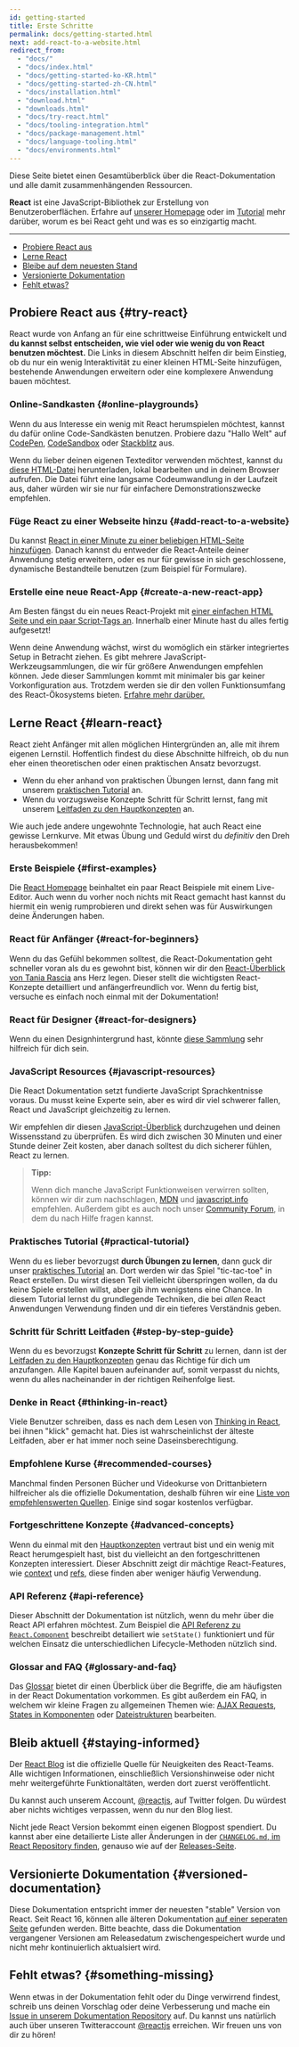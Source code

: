 ```yaml
---
id: getting-started
title: Erste Schritte
permalink: docs/getting-started.html
next: add-react-to-a-website.html
redirect_from:
  - "docs/"
  - "docs/index.html"
  - "docs/getting-started-ko-KR.html"
  - "docs/getting-started-zh-CN.html"
  - "docs/installation.html"
  - "download.html"
  - "downloads.html"
  - "docs/try-react.html"
  - "docs/tooling-integration.html"
  - "docs/package-management.html"
  - "docs/language-tooling.html"
  - "docs/environments.html"
---
```


Diese Seite bietet einen Gesamtüberblick über die React-Dokumentation und alle damit zusammenhängenden Ressourcen.

**React** ist eine JavaScript-Bibliothek zur Erstellung von Benutzeroberflächen. Erfahre auf [unserer Homepage](/) oder im [Tutorial](/tutorial/tutorial.html) mehr darüber, worum es bei React geht und was es so einzigartig macht.

---

- [Probiere React aus](#try-react)
- [Lerne React](#learn-react)
- [Bleibe auf dem neuesten Stand](#staying-informed)
- [Versionierte Dokumentation](#versioned-documentation)
- [Fehlt etwas?](#something-missing)

## Probiere React aus {#try-react}

React wurde von Anfang an für eine schrittweise Einführung entwickelt und **du kannst selbst entscheiden, wie viel oder wie wenig du von React benutzen möchtest.** Die Links in diesem Abschnitt helfen dir beim Einstieg, ob du nur ein wenig Interaktivität zu einer kleinen HTML-Seite hinzufügen, bestehende Anwendungen erweitern oder eine komplexere Anwendung bauen möchtest.

### Online-Sandkasten {#online-playgrounds}

Wenn du aus Interesse ein wenig mit React herumspielen möchtest, kannst du dafür online Code-Sandkästen benutzen.
Probiere dazu "Hallo Welt" auf [CodePen](codepen://hello-world), [CodeSandbox](https://codesandbox.io/s/new) oder [Stackblitz](https://stackblitz.com/fork/react) aus.

Wenn du lieber deinen eigenen Texteditor verwenden möchtest, kannst du [diese HTML-Datei](https://raw.githubusercontent.com/reactjs/reactjs.org/main/static/html/single-file-example.html) herunterladen, lokal bearbeiten und in deinem Browser aufrufen. Die Datei führt eine langsame Codeumwandlung in der Laufzeit aus, daher würden wir sie nur für einfachere Demonstrationszwecke empfehlen.

### Füge React zu einer Webseite hinzu {#add-react-to-a-website}

Du kannst [React in einer Minute zu einer beliebigen HTML-Seite hinzufügen](/docs/add-react-to-a-website.html). Danach kannst du entweder die React-Anteile deiner Anwendung stetig erweitern, oder es nur für gewisse in sich geschlossene, dynamische Bestandteile benutzen (zum Beispiel für Formulare).

### Erstelle eine neue React-App {#create-a-new-react-app}

Am Besten fängst du ein neues React-Projekt mit [einer einfachen HTML Seite und ein paar Script-Tags an](/docs/add-react-to-a-website.html). Innerhalb einer Minute hast du alles fertig aufgesetzt!

Wenn deine Anwendung wächst, wirst du womöglich ein stärker integriertes Setup in Betracht ziehen. Es gibt mehrere JavaScript-Werkzeugsammlungen, die wir für größere Anwendungen empfehlen können. Jede dieser Sammlungen kommt mit minimaler bis gar keiner Vorkonfiguration aus. Trotzdem werden sie dir den vollen Funktionsumfang des React-Ökosystems bieten. [Erfahre mehr darüber.](/docs/create-a-new-react-app.html) 

## Lerne React {#learn-react}

React zieht Anfänger mit allen möglichen Hintergründen an, alle mit ihrem eigenen Lernstil. Hoffentlich findest du diese Abschnitte hilfreich, ob du nun eher einen theoretischen oder einen praktischen Ansatz bevorzugst.

* Wenn du eher anhand von praktischen Übungen lernst, dann fang mit unserem [praktischen Tutorial](/tutorial/tutorial.html) an.
* Wenn du vorzugsweise Konzepte Schritt für Schritt lernst, fang mit unserem [Leitfaden zu den Hauptkonzepten](/docs/hello-world.html) an.

Wie auch jede andere ungewohnte Technologie, hat auch React eine gewisse Lernkurve. Mit etwas Übung und Geduld wirst du *definitiv* den Dreh herausbekommen!

### Erste Beispiele {#first-examples}

Die [React Homepage](/) beinhaltet ein paar React Beispiele mit einem Live-Editor. Auch wenn du vorher noch nichts mit React gemacht hast kannst du hiermit ein wenig rumprobieren und direkt sehen was für Auswirkungen deine Änderungen haben.

### React für Anfänger {#react-for-beginners}

Wenn du das Gefühl bekommen solltest, die React-Dokumentation geht schneller voran als du es gewohnt bist, können wir dir den [React-Überblick von Tania Rascia](https://www.taniarascia.com/getting-started-with-react/) ans Herz legen.
Dieser stellt die wichtigsten React-Konzepte detailliert und anfängerfreundlich vor. Wenn du fertig bist, versuche es einfach noch einmal mit der Dokumentation!

### React für Designer {#react-for-designers}

Wenn du einen Designhintergrund hast, könnte [diese Sammlung](https://reactfordesigners.com/) sehr hilfreich für dich sein.

### JavaScript Resources {#javascript-resources}

Die React Dokumentation setzt fundierte JavaScript Sprachkentnisse voraus. Du musst keine Experte sein, aber es wird dir viel schwerer fallen, React und JavaScript gleichzeitig zu lernen.

Wir empfehlen dir diesen [JavaScript-Überblick](https://developer.mozilla.org/en-US/docs/Web/JavaScript/A_re-introduction_to_JavaScript) durchzugehen und deinen Wissensstand zu überprüfen. Es wird dich zwischen 30 Minuten und einer Stunde deiner Zeit kosten, aber danach solltest du dich sicherer fühlen, React zu lernen.

>**Tipp:**
>
> Wenn dich manche JavaScript Funktionweisen verwirren sollten, können wir dir zum nachschlagen, [MDN](https://developer.mozilla.org/en-US/docs/Web/JavaScript) und [javascript.info](https://javascript.info/) empfehlen. Außerdem gibt es auch noch unser [Community Forum](/community/support.html), in dem du nach Hilfe fragen kannst.

### Praktisches Tutorial {#practical-tutorial}

Wenn du es lieber bevorzugst **durch Übungen zu lernen**, dann guck dir unser [praktisches Tutorial](/tutorial/tutorial.html) an. Dort werden wir das Spiel "tic-tac-toe" in React erstellen.
Du wirst diesen Teil vielleicht überspringen wollen, da du keine Spiele erstellen willst, aber gib ihm wenigstens eine Chance. In diesem Tutorial lernst du grundlegende Techniken, die bei
*allen* React Anwendungen Verwendung finden und dir ein tieferes Verständnis geben.

### Schritt für Schritt Leitfaden {#step-by-step-guide}

Wenn du es bevorzugst **Konzepte Schritt für Schritt** zu lernen, dann ist der [Leitfaden zu den Hauptkonzepten](/docs/hello-world.html) genau das Richtige für dich um anzufangen. Alle Kapitel bauen aufeinander auf, somit verpasst du nichts, wenn du alles nacheinander in der richtigen Reihenfolge liest.

### Denke in React {#thinking-in-react}

Viele Benutzer schreiben, dass es nach dem Lesen von [Thinking in React](/docs/thinking-in-react.html), bei ihnen "klick" gemacht hat.
Dies ist wahrscheinlichst der älteste Leitfaden, aber er hat immer noch seine Da­seins­be­rech­ti­gung.

### Empfohlene Kurse {#recommended-courses}

Manchmal finden Personen Bücher und Videokurse von Drittanbietern hilfreicher als die offizielle Dokumentation, deshalb
führen wir eine [Liste von empfehlenswerten Quellen](/community/courses.html). Einige sind sogar kostenlos verfügbar.

### Fortgeschrittene Konzepte {#advanced-concepts}

Wenn du einmal mit den [Hauptkonzepten](/docs/hello-world.html) vertraut bist und ein wenig mit React herumgespielt hast, bist du vielleicht an den fortgeschrittenen Konzepten interessiert. Dieser Abschnitt zeigt dir mächtige React-Features, wie [context](/docs/context.html) und [refs](/docs/refs-and-the-dom.html), diese finden aber weniger häufig Verwendung.

### API Referenz {#api-reference}

Dieser Abschnitt der Dokumentation ist nützlich, wenn du mehr über die React API erfahren möchtest.
Zum Beispiel die [API Referenz zu `React.Component`](/docs/react-component.html) beschreibt detailiert wie `setState()` funktioniert und für welchen Einsatz die unterschiedlichen Lifecycle-Methoden nützlich sind.

### Glossar and FAQ {#glossary-and-faq}

Das [Glossar](/docs/glossary.html) bietet dir einen Überblick über die Begriffe, die am häufigsten in der React Dokumentation vorkommen.
Es gibt außerdem ein FAQ, in welchem wir kleine Fragen zu allgemeinen Themen wie: [AJAX Requests](/docs/faq-ajax.html), [States in Komponenten](/docs/faq-state.html) oder [Dateistrukturen](/docs/faq-structure.html) bearbeiten.

## Bleib aktuell {#staying-informed}

Der [React Blog](/blog/) ist die offizielle Quelle für Neuigkeiten des React-Teams. Alle wichtigen Informationen, einschließlich Versionshinweise oder nicht mehr weitergeführte Funktionaltäten, werden dort zuerst veröffentlicht.

Du kannst auch unserem Account, [@reactjs](https://twitter.com/reactjs), auf Twitter folgen. Du würdest aber nichts wichtiges verpassen, wenn du nur den Blog liest.

Nicht jede React Version bekommt einen eigenen Blogpost spendiert. Du kannst aber eine detailierte Liste aller Änderungen in der [`CHANGELOG.md`, im React Repository finden](https://github.com/facebook/react/blob/main/CHANGELOG.md), genauso wie auf der [Releases-Seite](https://github.com/facebook/react/releases).

## Versionierte Dokumentation {#versioned-documentation}

Diese Dokumentation entspricht immer der neuesten "stable" Version von React.
Seit React 16, können alle älteren Dokumentation [auf einer seperaten Seite](/versions) gefunden werden.
Bitte beachte, dass die Dokumentation vergangener Versionen am Releasedatum zwischengespeichert wurde und nicht mehr kontinuierlich aktualsiert wird.

## Fehlt etwas? {#something-missing}

Wenn etwas in der Dokumentation fehlt oder du Dinge verwirrend findest, schreib uns deinen Vorschlag oder deine Verbesserung und mache ein [Issue in unserem Dokumentation Repository](https://github.com/reactjs/reactjs.org/issues/new) auf. Du kannst uns natürlich auch über unseren Twitteraccount [@reactjs](https://twitter.com/reactjs) erreichen.
Wir freuen uns von dir zu hören!

